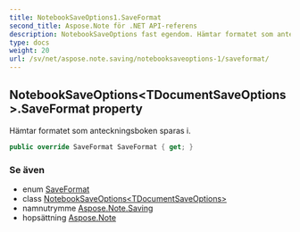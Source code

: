 ```yaml
---
title: NotebookSaveOptions1.SaveFormat
second_title: Aspose.Note för .NET API-referens
description: NotebookSaveOptions fast egendom. Hämtar formatet som anteckningsboken sparas i.
type: docs
weight: 20
url: /sv/net/aspose.note.saving/notebooksaveoptions-1/saveformat/
---
```

## NotebookSaveOptions&lt;TDocumentSaveOptions&gt;.SaveFormat property

Hämtar formatet som anteckningsboken sparas i.

```csharp
public override SaveFormat SaveFormat { get; }
```

### Se även

* enum [SaveFormat](../../../aspose.note/saveformat/)
* class [NotebookSaveOptions&lt;TDocumentSaveOptions&gt;](../)
* namnutrymme [Aspose.Note.Saving](../../notebooksaveoptions-1/)
* hopsättning [Aspose.Note](../../../)


